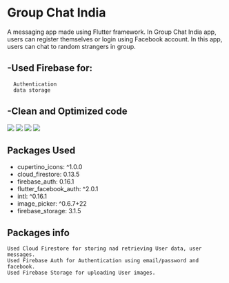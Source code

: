 # Group Chat India

A messaging app made using Flutter framework. In Group Chat India app, users can register themselves or login using Facebook account. In this app, users can chat to random strangers in group. 

## -Used Firebase for: 
      Authentication
      data storage
## -Clean and Optimized code
![](lib/screenshots/screenshot_1.jpg) ![](lib/screenshots/screenshot_2.jpg)
![](lib/screenshots/screenshot_3.jpg) ![](lib/screenshots/screenshot_4.jpg)

## Packages Used
- cupertino_icons: ^1.0.0
- cloud_firestore: 0.13.5
- firebase_auth: 0.16.1
- flutter_facebook_auth: ^2.0.1
- intl: ^0.16.1
- image_picker: ^0.6.7+22
- firebase_storage: 3.1.5

## Packages info
    Used Cloud Firestore for storing nad retrieving User data, user messages.
    Used Firebase Auth for Authentication using email/password and facebook.
    Used Firebase Storage for uploading User images.

  
  
